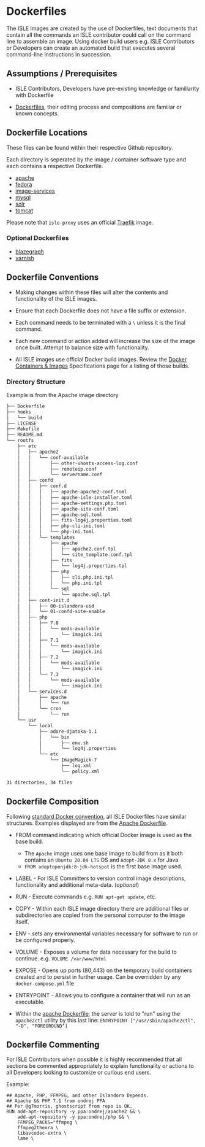 # Dockerfiles

The ISLE Images are created by the use of Dockerfiles, text documents that contain all the commands an ISLE contributor could call on the command line to assemble an image. Using docker build users e.g. ISLE Contributors or Developers can create an automated build that executes several command-line instructions in succession.

## Assumptions / Prerequisites

* ISLE Contributors, Developers have pre-existing knowledge or familiarity with Dockerfile

* [Dockerfiles](https://docs.docker.com/engine/reference/builder/), their editing process and compositions are familiar or known concepts.


## Dockerfile Locations

These files can be found within their respective Github repository.

Each directory is seperated by the image / container software type and each contains a respective Dockerfile.

* [apache](https://github.com/Islandora-Collaboration-Group/isle-apache)
* [fedora](https://github.com/Islandora-Collaboration-Group/isle-fedora)
* [image-services](https://github.com/Islandora-Collaboration-Group/isle-imageservices)
* [mysql](https://github.com/Islandora-Collaboration-Group/isle-mysql)
* [solr](https://github.com/Islandora-Collaboration-Group/isle-solr)
* [tomcat](https://github.com/Islandora-Collaboration-Group/isle-tomcat)

Please note that `isle-proxy` uses an official [Traefik](https://github.com/traefik/traefik-library-image/blob/304f7cf2cf36f59e0bc93597579c61837ce2ea6f/scratch/Dockerfile) image.

### Optional Dockerfiles

* [blazegraph](https://github.com/Islandora-Collaboration-Group/isle-blazegraph)
* [varnish](https://github.com/Islandora-Collaboration-Group/isle-varnish)

## Dockerfile Conventions

* Making changes within these files will alter the contents and functionality of the ISLE images.

* Ensure that each Dockerfile does not have a file suffix or extension.

* Each command needs to be terminated with a `\` unless it is the final command.

* Each new command or action added will increase the size of the image once built. Attempt to balance size with functionality.

* All ISLE images use official Docker build images. Review the [Docker Containers & Images](../specifications/docker-containers-images.md) Specifications page for a listing of those builds.

### Directory Structure

Example is from the Apache image directory

```bash
├── Dockerfile
├── hooks
│   └── build
├── LICENSE
├── Makefile
├── README.md
└── rootfs
    ├── etc
    │   ├── apache2
    │   │   └── conf-available
    │   │       ├── other-vhosts-access-log.conf
    │   │       ├── remoteip.conf
    │   │       └── servername.conf
    │   ├── confd
    │   │   ├── conf.d
    │   │   │   ├── apache-apache2-conf.toml
    │   │   │   ├── apache-isle-installer.toml
    │   │   │   ├── apache-settings.php.toml
    │   │   │   ├── apache-site-conf.toml
    │   │   │   ├── apache-sql.toml
    │   │   │   ├── fits-log4j.properties.toml
    │   │   │   ├── php-cli-ini.toml
    │   │   │   └── php-ini.toml
    │   │   └── templates
    │   │       ├── apache
    │   │       │   ├── apache2.conf.tpl
    │   │       │   └── site_template.conf.tpl
    │   │       ├── fits
    │   │       │   └── log4j.properties.tpl
    │   │       ├── php
    │   │       │   ├── cli.php.ini.tpl
    │   │       │   └── php.ini.tpl
    │   │       └── sql
    │   │           └── apache.sql.tpl
    │   ├── cont-init.d
    │   │   ├── 00-islandora-uid
    │   │   └── 01-confd-site-enable
    │   ├── php
    │   │   ├── 7.0
    │   │   │   └── mods-available
    │   │   │       └── imagick.ini
    │   │   ├── 7.1
    │   │   │   └── mods-available
    │   │   │       └── imagick.ini
    │   │   ├── 7.2
    │   │   │   └── mods-available
    │   │   │       └── imagick.ini
    │   │   └── 7.3
    │   │       └── mods-available
    │   │           └── imagick.ini
    │   └── services.d
    │       ├── apache
    │       │   └── run
    │       └── cron
    │           └── run
    └── usr
        └── local
            ├── adore-djatoka-1.1
            │   └── bin
            │       ├── env.sh
            │       └── log4j.properties
            └── etc
                └── ImageMagick-7
                    ├── log.xml
                    └── policy.xml

31 directories, 34 files
```

## Dockerfile Composition

Following [standard Docker convention](https://docs.docker.com/engine/reference/builder/), all ISLE Dockerfiles have similar structures. Examples displayed are from the [Apache Dockerfile](https://github.com/Islandora-Collaboration-Group/isle-apache/blob/main/Dockerfile).

* FROM command indicating which official Docker image is used as the base build.
    * The `Apache` image uses one base image to build from as it both contains an `Ubuntu 20.04 LTS` OS and `Adopt-JDK 8.x` for Java
    * `FROM adoptopenjdk:8-jdk-hotspot` is the first base image used.

* LABEL - For ISLE Committers to version control image descriptions, functionality and additional meta-data. (_optional_)

* RUN - Execute commands e.g. `RUN apt-get update`, etc.

* COPY - Within each ISLE image directory there are additional files or subdirectories are copied from the personal computer to the image itself.

* ENV - sets any environmental variables necessary for software to run or be configured properly.

* VOLUME - Exposes a volume for data necessary for the build to continue. e.g. `VOLUME /var/www/html`

* EXPOSE - Opens up ports (80,443) on the temporary build containers created and to persist in further usage. Can be overridden by any `docker-compose.yml` file

* ENTRYPOINT - Allows you to configure a container that will run as an executable.

* Within the [apache Dockerfile](https://github.com/Islandora-Collaboration-Group/ISLE/blob/main/apache/Dockerfile), the server is told to "run" using the `apache2ctl` utility by this last line: `ENTRYPOINT ["/usr/sbin/apache2ctl", "-D", "FOREGROUND"]`

## Dockerfile Commenting

For ISLE Contributors when possible it is highly recommended that all sections be commented appropriately to explain functionality or actions to all Developers looking to customize or curious end users.

Example:

```
## Apache, PHP, FFMPEG, and other Islandora Depends.
## Apache && PHP 7.1 from ondrej PPA
## Per @g7morris, ghostscript from repo is OK.
RUN add-apt-repository -y ppa:ondrej/apache2 && \
    add-apt-repository -y ppa:ondrej/php && \
    FFMPEG_PACKS="ffmpeg \
    ffmpeg2theora \
    libavcodec-extra \
    lame \
```
